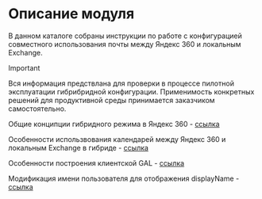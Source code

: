 # Описание модуля 
В данном каталоге собраны инструкции по работе с конфигурацией совместного использования почты между Яндекс 360 и локальным Exchange.

> [!IMPORTANT]
> Вся информация предствлана для проверки в процессе пилотной эксплуатации гибрибридной конфигурации. Применимость конкретных решений для продуктивной среды принимается заказчиком самостоятельно.

Общие конципции гибридного режима в Яндекс 360 - [ссылка](HybridEssentials.md)

Особенности использвования календарей между Яндекс 360 и локальным Exchange в гибриде - [ссылка](Calendar.md)

Особенности построения клиентской GAL - [ссылка](AddressBook.md)

Модификация имени пользователя для отображения displayName - [ссылка](AddDisplayName.md)